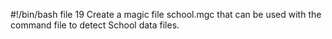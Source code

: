 #!/bin/bash
file 19 Create a magic file school.mgc that can be used with the command file to detect School data files.
